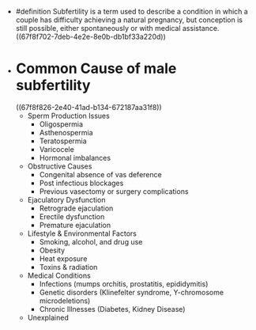 - #definition Subfertility is a term used to describe a condition in which a couple has difficulty achieving a natural pregnancy, but conception is still possible, either spontaneously or with medical assistance.
  ((67f8f702-7deb-4e2e-8e0b-db1bf33a220d))
- # Common Cause of male subfertility
  ((67f8f826-2e40-41ad-b134-672187aa31f8))
	- Sperm Production Issues
		- Oligospermia
		- Asthenospermia
		- Teratospermia
		- Varicocele
		- Hormonal imbalances
	- Obstructive Causes
		- Congenital absence of vas deference
		- Post infectious blockages
		- Previous vasectomy or surgery complications
	- Ejaculatory Dysfunction
		- Retrograde ejaculation
		- Erectile dysfunction
		- Premature ejaculation
	- Lifestyle & Environmental Factors
		- Smoking, alcohol, and drug use
		- Obesity
		- Heat exposure
		- Toxins & radiation
	- Medical Conditions
		- Infections (mumps orchitis, prostatitis, epididymitis)
		- Genetic disorders (Klinefelter syndrome, Y-chromosome microdeletions)
		- Chronic Illnesses (Diabetes, Kidney Disease)
	- Unexplained